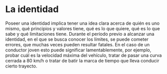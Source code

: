 # La identidad

Poseer una identidad implica tener una idea clara acerca de quién es uno mismo, qué principios y valores tiene, qué es lo que quiere, qué es lo que sabe y qué limitaciones tiene. Durante el período previo a alcanzar una identidad, en el que se busca conocer los límites, se puede cometer errores, que muchas veces pueden resultar fatales. En el caso de un conductor joven esto puede significar lamentablemente, por ejemplo, probar cuál es la velocidad máxima del vehículo, tratar de pasar una curva cerrada a 80 km/h o tratar de batir la marca de tiempo que lleva conducir cierto trayecto.

